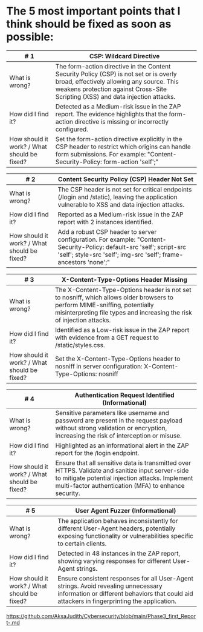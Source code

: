 # The 5 most important points that I think should be fixed as soon as possible:

| # 1  | CSP: Wildcard Directive |
| ------------- | ------------- |
| What is wrong? | The form-action directive in the Content Security Policy (CSP) is not set or is overly broad, effectively allowing any source. This weakens protection against Cross-Site Scripting (XSS) and data injection attacks. |
| How did I find it? | Detected as a Medium-risk issue in the ZAP report. The evidence highlights that the form-action directive is missing or incorrectly configured. |
| How should it work? / What should be fixed? | Set the form-action directive explicitly in the CSP header to restrict which origins can handle form submissions. For example: "Content-Security-Policy: form-action 'self';" |

| # 2  | Content Security Policy (CSP) Header Not Set |
| ------------- | ------------- |
| What is wrong? | The CSP header is not set for critical endpoints (/login and /static), leaving the application vulnerable to XSS and data injection attacks. |
| How did I find it? | Reported as a Medium-risk issue in the ZAP report with 2 instances identified. |
| How should it work? / What should be fixed? | Add a robust CSP header to server configuration. For example: "Content-Security-Policy: default-src 'self'; script-src 'self'; style-src 'self'; img-src 'self'; frame-ancestors 'none';" |

| # 3  | X-Content-Type-Options Header Missing |
| ------------- | ------------- |
| What is wrong? | The X-Content-Type-Options header is not set to nosniff, which allows older browsers to perform MIME-sniffing, potentially misinterpreting file types and increasing the risk of injection attacks. |
| How did I find it? | Identified as a Low-risk issue in the ZAP report with evidence from a GET request to /static/styles.css. |
| How should it work? / What should be fixed? | Set the X-Content-Type-Options header to nosniff in server configuration: X-Content-Type-Options: nosniff |

| # 4 | Authentication Request Identified (Informational) |
| ------------- | ------------- |
| What is wrong? | Sensitive parameters like username and password are present in the request payload without strong validation or encryption, increasing the risk of interception or misuse. |
| How did I find it? | Highlighted as an informational alert in the ZAP report for the /login endpoint. |
| How should it work? / What should be fixed? | Ensure that all sensitive data is transmitted over HTTPS. Validate and sanitize input server-side to mitigate potential injection attacks. Implement multi-factor authentication (MFA) to enhance security. |

| # 5  | User Agent Fuzzer (Informational) |
| ------------- | ------------- |
| What is wrong? | The application behaves inconsistently for different User-Agent headers, potentially exposing functionality or vulnerabilities specific to certain clients. |
| How did I find it? | Detected in 48 instances in the ZAP report, showing varying responses for different User-Agent strings. |
| How should it work? / What should be fixed? | Ensure consistent responses for all User-Agent strings. Avoid revealing unnecessary information or different behaviors that could aid attackers in fingerprinting the application. |

https://github.com/AksaJudith/Cybersecurity/blob/main/Phase3_first_Report-.md